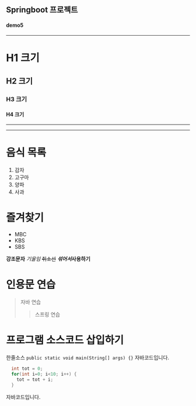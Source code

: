 <h2>Springboot 프로젝트</h2>
<h4>demo5</h4>
<hr>

# H1 크기
## H2 크기
### H3 크기
#### H4 크기

---
***

# 음식 목록
1. 감자
2. 고구마
3. 양파
4. 사과

# 즐겨찾기
- MBC
- KBS
- SBS

**강조문자**
_기울임_
~~취소선~~
***섞어서***__사용하기__

# 인용문 연습
> 자바 연습
>> 스프링 연습

# 프로그램 소스코드 삽입하기
한줄소스 `public static void main(String[] args) {}` 자바코드입니다.
```java
  int tot = 0;
  for(int i=0; i<10; i++) {
    tot = tot + i;
  }
```
자바코드입니다.
